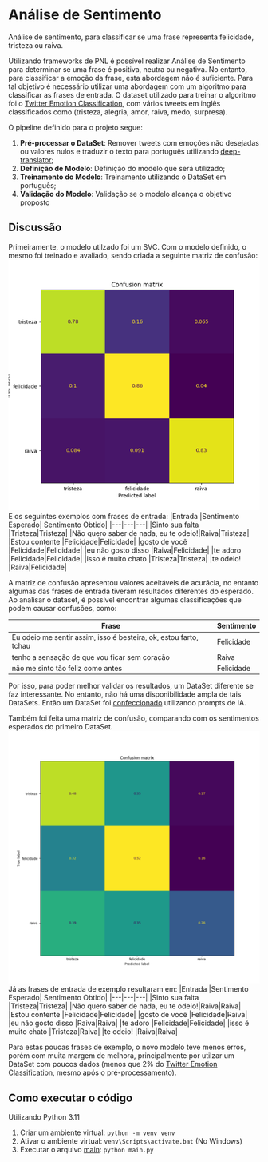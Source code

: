 # Análise de Sentimento
Análise de sentimento, para classificar se uma frase representa felicidade, tristeza ou raiva.

Utilizando frameworks de PNL é possível realizar Análise de Sentimento para determinar se uma frase é positiva, neutra ou negativa. No entanto, para classificar a emoção da frase, esta abordagem não é suficiente.
Para tal objetivo é necessário utilizar uma abordagem com um algoritmo para classificar as frases de entrada.
O dataset utilizado para treinar o algoritmo foi o [Twitter Emotion Classification](https://www.kaggle.com/code/shtrausslearning/twitter-emotion-classification/notebook), com vários tweets em inglês classificados como (tristeza, alegria, amor, raiva, medo, surpresa).

O pipeline definido para o projeto segue:
1. **Pré-processar o DataSet**: Remover tweets com emoções não desejadas ou valores nulos e traduzir o texto para português utilizando [deep-translator](https://deep-translator.readthedocs.io/en/latest/index.html);
2. **Definição de Modelo**: Definição do modelo que será utilizado;
3. **Treinamento do Modelo**: Treinamento utilizando o DataSet em português;
4. **Validação do Modelo**: Validação se o modelo alcança o objetivo proposto

## Discussão
Primeiramente, o modelo utilzado foi um SVC.
Com o modelo definido, o mesmo foi treinado e avaliado, sendo criada a seguinte matriz de confusão:
![Alt text](classification/confusion_matrix_1.png)
E os seguintes exemplos com frases de entrada:
|Entrada                              |Sentimento Esperado| Sentimento Obtido|
|---|---|---|
|Sinto sua falta                      |Tristeza|Tristeza|
|Não quero saber de nada, eu te odeio!|Raiva|Tristeza|
|Estou contente                       |Felicidade|Felicidade|
|gosto de você                        |Felicidade|Felicidade|
|eu não gosto disso                   |Raiva|Felicidade|
|te adoro                             |Felicidade|Felicidade|
|isso é muito chato                   |Tristeza|Tristeza|
|te odeio!                            |Raiva|Felicidade|

A matriz de confusão apresentou valores aceitáveis de acurácia, no entanto algumas das frases de entrada tiveram resultados diferentes do esperado. Ao analisar o dataset, é possível encontrar algumas classificações que podem causar confusões, como:

|Frase|Sentimento|
|---|---|
|Eu odeio me sentir assim, isso é besteira, ok, estou farto, tchau|Felicidade|
|tenho a sensação de que vou ficar sem coração|Raiva|
|não me sinto tão feliz como antes|Felicidade|

Por isso, para poder melhor validar os resultados, um DataSet diferente se faz interessante. No entanto, não há uma disponibilidade ampla de tais DataSets. Então um DataSet foi [confeccionado](data/prompt_generated.csv) utilizando prompts de IA.

Também foi feita uma matriz de confusão, comparando com os sentimentos esperados do primeiro DataSet.
![Alt text](classification/confusion_matrix_2.png)
Já as frases de entrada de exemplo resultaram em:
|Entrada                              |Sentimento Esperado| Sentimento Obtido|
|---|---|---|
|Sinto sua falta                      |Tristeza|Tristeza|
|Não quero saber de nada, eu te odeio!|Raiva|Raiva|
|Estou contente                       |Felicidade|Felicidade|
|gosto de você                        |Felicidade|Raiva|
|eu não gosto disso                   |Raiva|Raiva|
|te adoro                             |Felicidade|Felicidade|
|isso é muito chato                   |Tristeza|Raiva|
|te odeio!                            |Raiva|Raiva|

Para estas poucas frases de exemplo, o novo modelo teve menos erros, porém com muita margem de melhora, principalmente por utilzar um DataSet com poucos dados (menos que 2% do [Twitter Emotion Classification](https://www.kaggle.com/code/shtrausslearning/twitter-emotion-classification/notebook), mesmo após o pré-processamento).


## Como executar o código
Utilizando Python 3.11
1. Criar um ambiente virtual: `python -m venv venv`
2. Ativar o ambiente virtual: `venv\Scripts\activate.bat` (No Windows)
3. Executar o arquivo [main](main.py): `python main.py`

